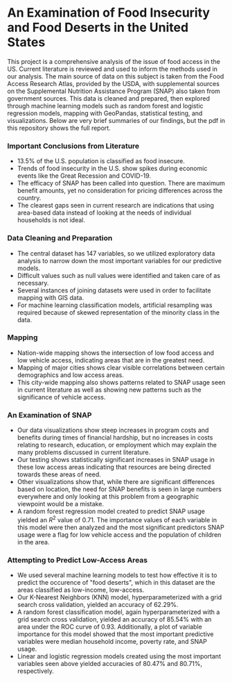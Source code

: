 # An Examination of Food Insecurity and Food Deserts in the United States
This project is a comprehensive analysis of the issue of food access in the US. Current literature is reviewed and used to inform the methods used in our analysis. The main source of data on this subject is taken from the Food Access Research Atlas, provided by the USDA, with supplemental sources on the Supplemental Nutrition Assistance Program (SNAP) also taken from government sources. This data is cleaned and prepared, then explored through machine learning models such as random forest and logistic regression models, mapping with GeoPandas, statistical testing, and visualizations. Below are very brief summaries of our findings, but the pdf in this repository shows the full report.

### Important Conclusions from Literature
- 13.5% of the U.S. population is classified as food insecure.
- Trends of food insecurity in the U.S. show spikes during economic events like the Great Recession and COVID-19.
- The efficacy of SNAP has been called into question. There are maximum benefit amounts, yet no consideration for pricing differences across the country.
- The clearest gaps seen in current research are indications that using area-based data instead of looking at the needs of individual households is not ideal.

### Data Cleaning and Preparation
- The central dataset has 147 variables, so we utilized exploratory data analysis to narrow down the most important variables for our predictive models.
- Difficult values such as null values were identified and taken care of as necessary.
- Several instances of joining datasets were used in order to facilitate mapping with GIS data.
- For machine learning classification models, artificial resampling was required because of skewed representation of the minority class in the data.

### Mapping
- Nation-wide mapping shows the intersection of low food access and low vehicle access, indicating areas that are in the greatest need.
- Mapping of major cities shows clear visible correlations between certain demographics and low access areas.
- This city-wide mapping also shows patterns related to SNAP usage seen in current literature as well as showing new patterns such as the significance of vehicle access.

### An Examination of SNAP
- Our data visualizations show steep increases in program costs and benefits during times of financial hardship, but no increases in costs relating to research, education, or employment which may explain the many problems discussed in current literature.
- Our testing shows statistically significant increases in SNAP usage in these low access areas indicating that resources are being directed towards these areas of need.
- Other visualizations show that, while there are significant differences based on location, the need for SNAP benefits is seen in large numbers everywhere and only looking at this problem from a geographic viewpoint would be a mistake.
- A random forest regression model created to predict SNAP usage yielded an $R^{2}$ value of 0.71. The importance values of each variable in this model were then analyzed and the most significant predictors SNAP usage were a flag for low vehicle access and the population of children in the area.  
  
### Attempting to Predict Low-Access Areas
- We used several machine learning models to test how effective it is to predict the occurence of "food deserts", which in this dataset are the areas classified as low-income, low-access.
- Our K-Nearest Neighbors (KNN) model, hyperparameterized with a grid search cross validation, yielded an accuracy of 62.29%.
- A random forest classification model, again hyperparameterized with a grid search cross validation, yielded an accuracy of 85.54% with an area under the ROC curve of 0.93. Additionally, a plot of variable importance for this model showed that the most important predictive variables were median household income, poverty rate, and SNAP usage.
- Linear and logistic regression models created using the most important variables seen above yielded accuracies of 80.47% and 80.71%, respectively.
